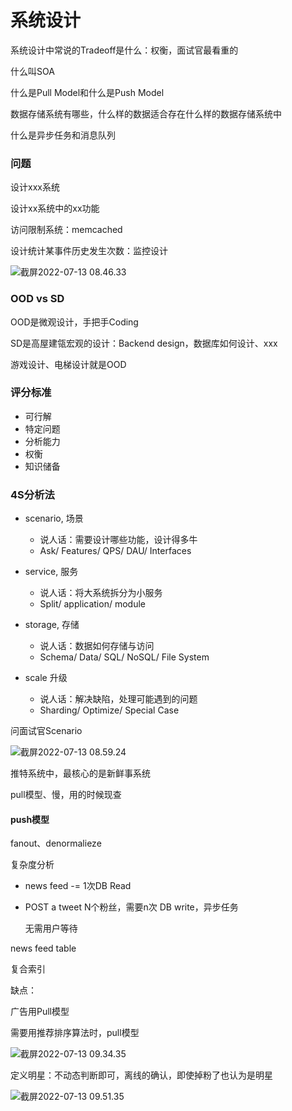 # 系统设计

系统设计中常说的Tradeoff是什么：权衡，面试官最看重的

什么叫SOA

什么是Pull Model和什么是Push Model

数据存储系统有哪些，什么样的数据适合存在什么样的数据存储系统中

什么是异步任务和消息队列



### 问题

设计xxx系统

设计xx系统中的xx功能



访问限制系统：memcached

设计统计某事件历史发生次数：监控设计

![截屏2022-07-13 08.46.33](https://xingqiu-tuchuang-1256524210.cos.ap-shanghai.myqcloud.com/3978/%E6%88%AA%E5%B1%8F2022-07-13%2008.46.33.png)





### OOD vs SD

OOD是微观设计，手把手Coding

SD是高屋建瓴宏观的设计：Backend design，数据库如何设计、xxx

游戏设计、电梯设计就是OOD





### 评分标准

- 可行解
- 特定问题
- 分析能力
- 权衡
- 知识储备





### 4S分析法

- scenario, 场景

  - 说人话：需要设计哪些功能，设计得多牛
  - Ask/ Features/ QPS/ DAU/ Interfaces
- service, 服务

  - 说人话：将大系统拆分为小服务
  - Split/ application/ module
- storage, 存储

  - 说人话：数据如何存储与访问
  - Schema/ Data/ SQL/ NoSQL/ File System
- scale 升级
  - 说人话：解决缺陷，处理可能遇到的问题
  - Sharding/ Optimize/ Special Case



问面试官Scenario

![截屏2022-07-13 08.59.24](https://xingqiu-tuchuang-1256524210.cos.ap-shanghai.myqcloud.com/3978/%E6%88%AA%E5%B1%8F2022-07-13%2008.59.24.png)





推特系统中，最核心的是新鲜事系统



pull模型、慢，用的时候现查



#### push模型

fanout、denormalieze

复杂度分析

- news feed -= 1次DB Read

- POST a tweet N个粉丝，需要n次 DB write，异步任务

  无需用户等待



news feed table

复合索引

缺点：



广告用Pull模型

需要用推荐排序算法时，pull模型

![截屏2022-07-13 09.34.35](https://xingqiu-tuchuang-1256524210.cos.ap-shanghai.myqcloud.com/3978/%E6%88%AA%E5%B1%8F2022-07-13%2009.34.35.png)





定义明星：不动态判断即可，离线的确认，即使掉粉了也认为是明星



![截屏2022-07-13 09.51.35](https://xingqiu-tuchuang-1256524210.cos.ap-shanghai.myqcloud.com/3978/%E6%88%AA%E5%B1%8F2022-07-13%2009.51.35.png)